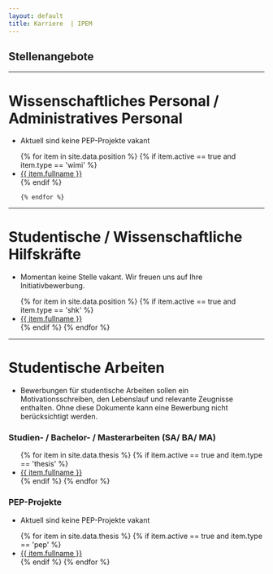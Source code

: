 ```yaml
---
layout: default
title: Karriere  | IPEM
---
```


## Stellenangebote

---

# Wissenschaftliches Personal / Administratives Personal

- Aktuell sind keine PEP-Projekte vakant

<ul>
    {% for item in site.data.position %}
        {% if item.active == true and item.type == 'wimi' %}
            <li>
                <a href="{{ site.baseurl }}/career/download/{{ item.file }}">{{ item.fullname }}</a>
            </li>
        {% endif %}
        
    {% endfor %}
</ul>

---

# Studentische / Wissenschaftliche Hilfskräfte 

- Momentan keine Stelle vakant. Wir freuen uns auf Ihre Initiativbewerbung.

<ul>
    {% for item in site.data.position %}
        {% if item.active == true and item.type == 'shk' %}
            <li>
                <a href="{{ site.baseurl }}/career/download/{{ item.file }}">{{ item.fullname }}</a>
            </li>
        {% endif %}
    {% endfor %}
</ul>

---

# Studentische Arbeiten 
- Bewerbungen für studentische Arbeiten sollen ein Motivationsschreiben, den Lebenslauf und relevante Zeugnisse enthalten. Ohne diese Dokumente kann eine Bewerbung nicht berücksichtigt werden.


### Studien- / Bachelor- / Masterarbeiten (SA/ BA/ MA)

<!-- 
- Aktuell sind keine Abschlussarbeit vakant
-->

<ul>
    {% for item in site.data.thesis %}
        {% if item.active == true and item.type == 'thesis' %}
            <li>
                <a href="{{ site.baseurl }}/career/download/{{ item.file }}">{{ item.fullname }}</a>
            </li>
        {% endif %}
    {% endfor %}
</ul>

### PEP-Projekte

- Aktuell sind keine PEP-Projekte vakant

<ul>
    {% for item in site.data.thesis %}
        {% if item.active == true and item.type == 'pep' %}
            <li>
                <a href="{{ site.baseurl }}/career/download/{{ item.file }}">{{ item.fullname }}</a>
            </li>
        {% endif %}
    {% endfor %}
</ul>